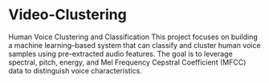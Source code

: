 # Video-Clustering
Human Voice Clustering and Classification This project focuses on building a machine learning–based system that can classify and cluster human voice samples using pre-extracted audio features. The goal is to leverage spectral, pitch, energy, and Mel Frequency Cepstral Coefficient (MFCC) data to distinguish voice characteristics.

